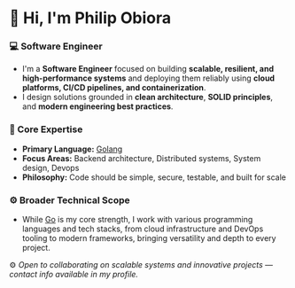 # 👋 Hi, I'm Philip Obiora

### 💻 Software Engineer
  - I'm a **Software Engineer** focused on building **scalable, resilient, and high-performance systems** and deploying them reliably using **cloud platforms, CI/CD pipelines, and containerization**.  
  - I design solutions grounded in **clean architecture**, **SOLID principles**, and **modern engineering best practices**.

### 🧠 Core Expertise
 - **Primary Language:** [Golang](https://go.dev/)
 - **Focus Areas:** Backend architecture, Distributed systems, System design, Devops 
 - **Philosophy:** Code should be simple, secure,  testable, and built for scale

### ⚙️ Broader Technical Scope
  - While [Go](https://go.dev/) is my core strength, I work with various programming languages and tech stacks, from cloud infrastructure and DevOps tooling to modern frameworks, bringing versatility and depth to every project.



⚙️ *Open to collaborating on scalable systems and innovative projects — contact info available in my profile.*

